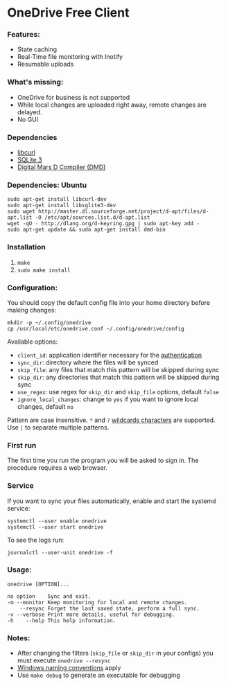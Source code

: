OneDrive Free Client
====================

### Features:
* State caching
* Real-Time file monitoring with Inotify
* Resumable uploads

### What's missing:
* OneDrive for business is not supported
* While local changes are uploaded right away, remote changes are delayed.
* No GUI

### Dependencies
* [libcurl](http://curl.haxx.se/libcurl/)
* [SQLite 3](https://www.sqlite.org/)
* [Digital Mars D Compiler (DMD)](http://dlang.org/download.html)

### Dependencies: Ubuntu
```
sudo apt-get install libcurl-dev
sudo apt-get install libsqlite3-dev
sudo wget http://master.dl.sourceforge.net/project/d-apt/files/d-apt.list -O /etc/apt/sources.list.d/d-apt.list
wget -qO - http://dlang.org/d-keyring.gpg | sudo apt-key add -
sudo apt-get update && sudo apt-get install dmd-bin
```

### Installation
1. `make`
2. `sudo make install`

### Configuration:
You should copy the default config file into your home directory before making changes:
```
mkdir -p ~/.config/onedrive
cp /usr/local/etc/onedrive.conf ~/.config/onedrive/config
```

Available options:
* `client_id`: application identifier necessary for the [authentication][2]
* `sync_dir`: directory where the files will be synced
* `skip_file`: any files that match this pattern will be skipped during sync
* `skip_dir`: any directories that match this pattern will be skipped during sync
* `use_regex`: use regex for `skip_dir` and `skip_file` options, default `false`
* `ignore_local_changes`: change to `yes` if you want to ignore local changes, default `no`

Pattern are case insensitive.
`*` and `?` [wildcards characters][3] are supported.
Use `|` to separate multiple patterns.

[2]: https://dev.onedrive.com/auth/msa_oauth.htm
[3]: https://technet.microsoft.com/en-us/library/bb490639.aspx

### First run
The first time you run the program you will be asked to sign in. The procedure requires a web browser.

### Service
If you want to sync your files automatically, enable and start the systemd service:
```
systemctl --user enable onedrive
systemctl --user start onedrive
```

To see the logs run:
```
journalctl --user-unit onedrive -f
```

### Usage:
```
onedrive [OPTION]...

no option    Sync and exit.
-m --monitor Keep monitoring for local and remote changes.
	--resync Forget the last saved state, perform a full sync.
-v --verbose Print more details, useful for debugging.
-h    --help This help information.
```

### Notes:
* After changing the filters (`skip_file` or `skip_dir` in your configs) you must execute `onedrive --resync`
* [Windows naming conventions][4] apply
* Use `make debug` to generate an executable for debugging

[4]: https://msdn.microsoft.com/en-us/library/aa365247
